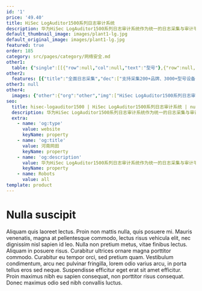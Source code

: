 ```yaml
---
id: '1'
price: '49.40'
title: HiSec LogAuditor1500系列日志审计系统
description: 华为HiSec LogAuditor1500系列日志审计系统作为统一的日志采集与审计平台，通过对网络设备、安全设备、主机和应用系统曰志进行全面标准化处理，及时发现各种安全威胁和异常行为事件；基于标准化关联分析引擎，提供全维度、跨设备、细粒度的关联分析，确保事件可追溯；支持资产统一管理和实时监控，全面审计系统安全状况。
default_thumbnail_image: images/plant1-lg.jpg
default_original_image: images/plant1-lg.jpg
featured: true
order: 185
category: src/pages/category/网络安全.md
other1: 
  table: {"single":[[{"row":null,"col":null,"text":"型号"},{"row":null,"col":null,"text":"HiSec LogAuditor1520"},{"row":null,"col":null,"text":"HiSec LogAuditor1580"}],[{"row":null,"col":null,"text":"网口数量（标配/最大)"},{"row":null,"col":null,"text":"6/10"},{"row":null,"col":null,"text":"8/12"}],[{"row":null,"col":null,"text":"网口类型-标配"},{"row":null,"col":null,"text":"4*GE+2*10GE"},{"row":null,"col":null,"text":"4*GE+4*10GE"}],[{"row":null,"col":null,"text":"网口类型-可扩展"},{"row":null,"col":null,"text":"4*GE"},{"row":null,"col":null,"text":"4*GE"}],[{"row":null,"col":null,"text":"产品形态"},{"row":null,"col":null,"text":"2U"},{"row":null,"col":null,"text":"2U"}],[{"row":null,"col":null,"text":"电源（标配）"},{"row":null,"col":null,"text":"1+1冗余电源，可热插拔"},{"row":null,"col":null,"text":"1+1冗余电源，可热插拔"}],[{"row":null,"col":null,"text":"日志收集"},{"row":null,"col":"2","text":"全面支持通过Syslog、Agent、FTP、SFTP、TCP、SNMP、Trap、Kafka、WMI、HTTP等方式对市面上几乎所有的网络安全设备、交换设备、路由设备、操作系统、应用系统、数据库等资产所产生的日志信息进行收集。"}],[{"row":null,"col":null,"text":"日志解析"},{"row":null,"col":"2","text":"• 支持对不同设备不同格式日志进行细粒度解析，解析维度达200+。\n• 支持多种解析方法，如正则表达式、分隔符、MIB信息映射配置等。\n• 支持自定义解析规则，自定义界面灵活易用。\n• 支持未识别日志水印处理，采用多级解析功能和动态规划算法，实现灵活的未解析日志事件处理。\n• 日志解析性能与接入的日志设备数量无关。"}],[{"row":null,"col":null,"text":"关联分析"},{"row":null,"col":"2","text":"内置非法访问、可疑入侵、病毒爆发、设备异常、弱点针对等5大类50多个子类的安全分析场景，基于设备故障、认证登陆、攻击威胁、可用性、系统脆弱性等维度建立安全评估模型，提供全维度、跨设备、细粒度的关联分析，深度发现潜在安全事件。"}],[{"row":null,"col":null,"text":"日志备份"},{"row":null,"col":"2","text":"可设置日志存储备份策略，包括系统日志存储期（天）、磁盘使用率（百分比）。"}],[{"row":null,"col":null,"text":"事件检索"},{"row":null,"col":"2","text":"• 提供极高的日志查询性能，可根据任意关键字以及其它检索条件，针对亿级日志，秒级返回查询结果。\n• 查询条件多达200+，可灵活组合并被存储为查询模版。"}],[{"row":null,"col":null,"text":"综合查询及报表管理"},{"row":null,"col":"2","text":"• 预置1000+种合规性报表，包括完善的等级保护合规报表。\n• 内置SOX、ISO27001、Web安全等解决方案包。\n• 支持多个维度的自定义统计报表，并可导出为PDF和Word文件。"}],[{"row":null,"col":null,"text":"部署方式"},{"row":null,"col":"2","text":"• 支持分布式部署。\n• 支持集中式管理和升级模式，支持分级管理模式。\n• 采用B/S架构,无需安装客户端。\n• 支持监控设备自身CPU、内存、磁盘等运行状况。"}]]}
other2:
  features: [{"title":"全面日志采集","dec":["支持采集200+品牌、3000+型号设备的Syslog、SNMP、SFTP、TCP、HTTP等标准协议日志"]},{"title":"多维度日志解析","dec":["支持200+维度的细粒度日志解析，为各类大数据平台提供标准化数据"]},{"title":"智能关联分析","dec":["预置50+安全分析场景，提供全维度、跨设备、细粒度、开箱即用的关联分析能力"]}]
other3: null
other4:
  images: {"other":{"org":"other","img":["HiSec LogAuditor1500系列日志审计系统.png"]}}
seo:
  title: hisec-logauditor1500 | HiSec LogAuditor1500系列日志审计系统 | null | 安全管理 | 网络安全 | 企业网络
  description: 华为HiSec LogAuditor1500系列日志审计系统作为统一的日志采集与审计平台，通过对网络设备、安全设备、主机和应用系统曰志进行全面标准化处理，及时发现各种安全威胁和异常行为事件；基于标准化关联分析引擎，提供全维度、跨设备、细粒度的关联分析，确保事件可追溯；支持资产统一管理和实时监控，全面审计系统安全状况。
  extra:
    - name: 'og:type'
      value: website
      keyName: property
    - name: 'og:title'
      value: 河南网田
      keyName: property
    - name: 'og:description'
      value: 华为HiSec LogAuditor1500系列日志审计系统作为统一的日志采集与审计平台，通过对网络设备、安全设备、主机和应用系统曰志进行全面标准化处理，及时发现各种安全威胁和异常行为事件；基于标准化关联分析引擎，提供全维度、跨设备、细粒度的关联分析，确保事件可追溯；支持资产统一管理和实时监控，全面审计系统安全状况。
      keyName: property
    - name: Robots
      value: all
template: product
---
```


# Nulla suscipit

Aliquam quis laoreet lectus. Proin non mattis nulla, quis posuere mi. Mauris venenatis, magna at pellentesque commodo, lectus risus vehicula elit, nec dignissim nisl sapien id leo. Nulla non pretium metus, vitae finibus lectus. Aliquam in posuere risus. Curabitur ultrices ornare magna porttitor commodo. Curabitur eu tempor orci, sed pretium quam. Vestibulum condimentum, arcu nec pulvinar fringilla, lorem odio varius arcu, in porta tellus eros sed neque. Suspendisse efficitur eget erat sit amet efficitur. Proin maximus nibh eu sapien consequat, non porttitor risus consequat. Donec maximus odio sed nibh convallis luctus.